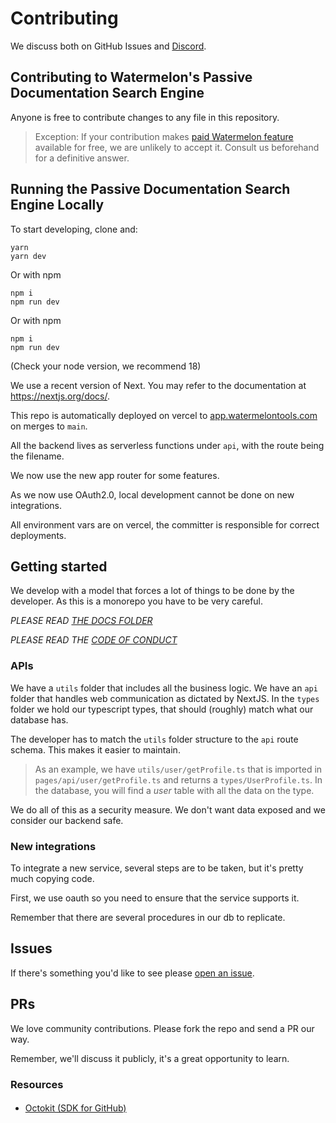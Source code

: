 # Contributing
We discuss both on GitHub Issues and [Discord](discord.gg/H4AE6b9442).

## Contributing to Watermelon's Passive Documentation Search Engine
Anyone is free to contribute changes to any file in this repository. 
> Exception: If your contribution makes [paid Watermelon feature](https://watermelontools.com/pricing/) available for free, we are unlikely to accept it. Consult us beforehand for a definitive answer.

## Running the Passive Documentation Search Engine Locally
To start developing, clone and:

```
yarn
yarn dev
```

Or with npm

```
npm i
npm run dev
```

Or with npm

```
npm i
npm run dev
```

(Check your node version, we recommend 18)

We use a recent version of Next. You may refer to the documentation at https://nextjs.org/docs/.

This repo is automatically deployed on vercel to [app.watermelontools.com](app.watermelontools.com) on merges to `main`.

All the backend lives as serverless functions under `api`, with the route being the filename.

We now use the new app router for some features.

As we now use OAuth2.0, local development cannot be done on new integrations.

All environment vars are on vercel, the committer is responsible for correct deployments.

## Getting started

We develop with a model that forces a lot of things to be done by the developer. As this is a monorepo you have to be very careful.

_PLEASE READ [THE DOCS FOLDER](/docs/)_

_PLEASE READ THE [CODE OF CONDUCT](CODE_OF_CONDUCT.md)_

### APIs

We have a `utils` folder that includes all the business logic. We have an `api` folder that handles web communication as dictated by NextJS. In the `types` folder we hold our typescript types, that should (roughly) match what our database has.

The developer has to match the `utils` folder structure to the `api` route schema. This makes it easier to maintain.

> As an example, we have `utils/user/getProfile.ts` that is imported in `pages/api/user/getProfile.ts` and returns a `types/UserProfile.ts`. In the database, you will find a _user_ table with all the data on the type.

We do all of this as a security measure. We don't want data exposed and we consider our backend safe.

### New integrations

To integrate a new service, several steps are to be taken, but it's pretty much copying code.

First, we use oauth so you need to ensure that the service supports it.

Remember that there are several procedures in our db to replicate.

## Issues
If there's something you'd like to see please [open an issue](https://github.com/watermelontools/watermelon/issues/new).

## PRs
We love community contributions. Please fork the repo and send a PR our way.

Remember, we'll discuss it publicly, it's a great opportunity to learn.

### Resources

#### 
- [Octokit (SDK for GitHub)](https://octokit.github.io/)

